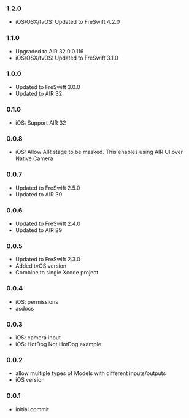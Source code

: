 ### 1.2.0
- iOS/OSX/tvOS: Updated to FreSwift 4.2.0

### 1.1.0
- Upgraded to AIR 32.0.0.116
- iOS/OSX/tvOS: Updated to FreSwift 3.1.0

### 1.0.0
- Updated to FreSwift 3.0.0
- Updated to AIR 32

### 0.1.0
- iOS: Support AIR 32

### 0.0.8
- iOS: Allow AIR stage to be masked. This enables using AIR UI over Native Camera

### 0.0.7
- Updated to FreSwift 2.5.0
- Updated to AIR 30

### 0.0.6
- Updated to FreSwift 2.4.0
- Updated to AIR 29

### 0.0.5
- Updated to FreSwift 2.3.0
- Added tvOS version
- Combine to single Xcode project

### 0.0.4
- iOS: permissions
- asdocs

### 0.0.3
- iOS: camera input
- iOS: HotDog Not HotDog example

### 0.0.2
- allow multiple types of Models with different inputs/outputs
- iOS version

### 0.0.1
- initial commit
